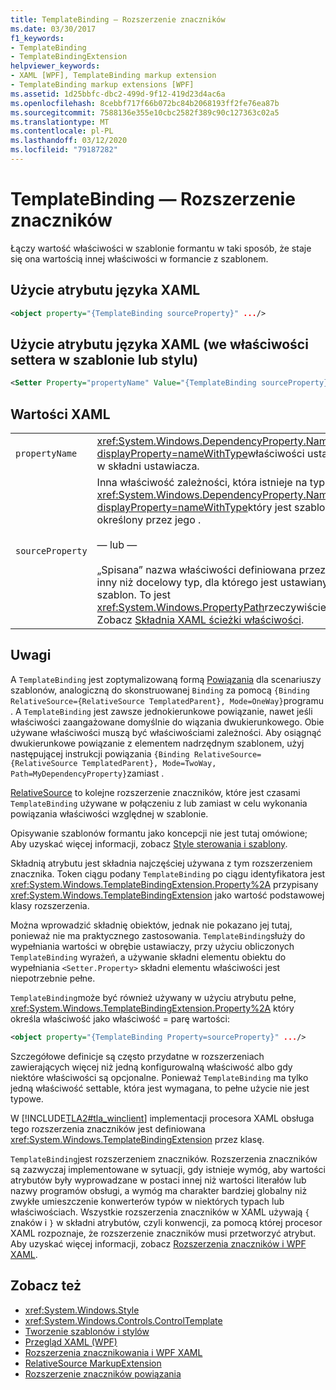 ```yaml
---
title: TemplateBinding — Rozszerzenie znaczników
ms.date: 03/30/2017
f1_keywords:
- TemplateBinding
- TemplateBindingExtension
helpviewer_keywords:
- XAML [WPF], TemplateBinding markup extension
- TemplateBinding markup extensions [WPF]
ms.assetid: 1d25bbfc-dbc2-499d-9f12-419d23d4ac6a
ms.openlocfilehash: 8cebbf717f66b072bc84b2068193ff2fe76ea87b
ms.sourcegitcommit: 7588136e355e10cbc2582f389c90c127363c02a5
ms.translationtype: MT
ms.contentlocale: pl-PL
ms.lasthandoff: 03/12/2020
ms.locfileid: "79187282"
---
```

# <a name="templatebinding-markup-extension"></a>TemplateBinding — Rozszerzenie znaczników
Łączy wartość właściwości w szablonie formantu w taki sposób, że staje się ona wartością innej właściwości w formancie z szablonem.  
  
## <a name="xaml-attribute-usage"></a>Użycie atrybutu języka XAML  
  
```xml  
<object property="{TemplateBinding sourceProperty}" .../>  
```  
  
## <a name="xaml-attribute-usage-for-setter-property-in-template-or-style"></a>Użycie atrybutu języka XAML (we właściwości settera w szablonie lub stylu)  
  
```xml  
<Setter Property="propertyName" Value="{TemplateBinding sourceProperty}" .../>  
```  
  
## <a name="xaml-values"></a>Wartości XAML  
  
|||  
|-|-|  
|`propertyName`|<xref:System.Windows.DependencyProperty.Name%2A?displayProperty=nameWithType>właściwości ustawionej w składni ustawiacza.|  
|`sourceProperty`|Inna właściwość zależności, która istnieje na typie, <xref:System.Windows.DependencyProperty.Name%2A?displayProperty=nameWithType>który jest szablonem, określony przez jego .<br /><br /> — lub —<br /><br /> „Spisana” nazwa właściwości definiowana przez typ inny niż docelowy typ, dla którego jest ustawiany szablon. To jest <xref:System.Windows.PropertyPath>rzeczywiście . Zobacz [Składnia XAML ścieżki właściwości](propertypath-xaml-syntax.md).|  
  
## <a name="remarks"></a>Uwagi  
 A `TemplateBinding` jest zoptymalizowaną formą [Powiązania](binding-markup-extension.md) dla scenariuszy szablonów, analogiczną do skonstruowanej `Binding` za pomocą `{Binding RelativeSource={RelativeSource TemplatedParent}, Mode=OneWay}`programu . A `TemplateBinding` jest zawsze jednokierunkowe powiązanie, nawet jeśli właściwości zaangażowane domyślnie do wiązania dwukierunkowego. Obie używane właściwości muszą być właściwościami zależności. Aby osiągnąć dwukierunkowe powiązanie z elementem nadrzędnym szablonem, użyj następującej instrukcji powiązania `{Binding RelativeSource={RelativeSource TemplatedParent}, Mode=TwoWay, Path=MyDependencyProperty}`zamiast .
  
 [RelativeSource](relativesource-markupextension.md) to kolejne rozszerzenie znaczników, które jest czasami `TemplateBinding` używane w połączeniu z lub zamiast w celu wykonania powiązania właściwości względnej w szablonie.  
  
 Opisywanie szablonów formantu jako koncepcji nie jest tutaj omówione; Aby uzyskać więcej informacji, zobacz [Style sterowania i szablony](../controls/control-styles-and-templates.md).  
  
 Składnią atrybutu jest składnia najczęściej używana z tym rozszerzeniem znacznika. Token ciągu podany `TemplateBinding` po ciągu identyfikatora jest <xref:System.Windows.TemplateBindingExtension.Property%2A> przypisany <xref:System.Windows.TemplateBindingExtension> jako wartość podstawowej klasy rozszerzenia.  
  
 Można wprowadzić składnię obiektów, jednak nie pokazano jej tutaj, ponieważ nie ma praktycznego zastosowania. `TemplateBinding`służy do wypełniania wartości w obrębie ustawiaczy, przy użyciu obliczonych `TemplateBinding` wyrażeń, a używanie składni elementu obiektu do wypełniania `<Setter.Property>` składni elementu właściwości jest niepotrzebnie pełne.  
  
 `TemplateBinding`może być również używany w użyciu atrybutu pełne, <xref:System.Windows.TemplateBindingExtension.Property%2A> który określa właściwość jako właściwość = parę wartości:  
  
```xml  
<object property="{TemplateBinding Property=sourceProperty}" .../>  
```  
  
 Szczegółowe definicje są często przydatne w rozszerzeniach zawierających więcej niż jedną konfigurowalną właściwość albo gdy niektóre właściwości są opcjonalne. Ponieważ `TemplateBinding` ma tylko jedną właściwość settable, która jest wymagana, to pełne użycie nie jest typowe.  
  
 W [!INCLUDE[TLA2#tla_winclient](../../../../includes/tla2sharptla-winclient-md.md)] implementacji procesora XAML obsługa tego rozszerzenia znaczników jest definiowana <xref:System.Windows.TemplateBindingExtension> przez klasę.  
  
 `TemplateBinding`jest rozszerzeniem znaczników. Rozszerzenia znaczników są zazwyczaj implementowane w sytuacji, gdy istnieje wymóg, aby wartości atrybutów były wyprowadzane w postaci innej niż wartości literałów lub nazwy programów obsługi, a wymóg ma charakter bardziej globalny niż zwykłe umieszczenie konwerterów typów w niektórych typach lub właściwościach. Wszystkie rozszerzenia znaczników w XAML używają `{` znaków i `}` w składni atrybutów, czyli konwencji, za pomocą której procesor XAML rozpoznaje, że rozszerzenie znaczników musi przetworzyć atrybut. Aby uzyskać więcej informacji, zobacz [Rozszerzenia znaczników i WPF XAML](markup-extensions-and-wpf-xaml.md).  
  
## <a name="see-also"></a>Zobacz też

- <xref:System.Windows.Style>
- <xref:System.Windows.Controls.ControlTemplate>
- [Tworzenie szablonów i stylów](../controls/styling-and-templating.md)
- [Przegląd XAML (WPF)](../../../desktop-wpf/fundamentals/xaml.md)
- [Rozszerzenia znacznikowania i WPF XAML](markup-extensions-and-wpf-xaml.md)
- [RelativeSource MarkupExtension](relativesource-markupextension.md)
- [Rozszerzenie znaczników powiązania](binding-markup-extension.md)
